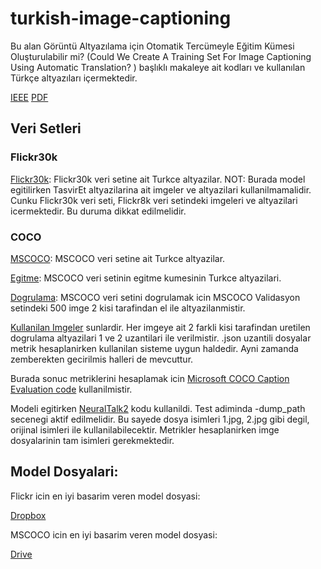 # turkish-image-captioning

Bu alan Görüntü Altyazılama  için Otomatik Tercümeyle Eğitim Kümesi Oluşturulabilir mi? (Could We Create A Training Set For Image Captioning Using Automatic Translation? ) başlıklı makaleye ait kodları ve kullanılan Türkçe altyazıları içermektedir. 

[IEEE](https://ieeexplore.ieee.org/abstract/document/7960638)
[PDF](http://users.metu.edu.tr/e213461/papers/siu2017.pdf)

## Veri Setleri

### Flickr30k

[Flickr30k](Flickr30k/train): Flickr30k veri setine ait Turkce altyazilar. 
NOT: Burada model egitilirken TasvirEt altyazilarina ait imgeler ve altyazilari kullanilmamalidir. Cunku Flickr30k veri seti, Flickr8k veri setindeki imgeleri ve altyazilari icermektedir. Bu duruma dikkat edilmelidir.  

### COCO

[MSCOCO](MSCOCO): MSCOCO veri setine ait Turkce altyazilar. 

[Egitme](MSCOCO/train): MSCOCO veri setinin egitme kumesinin Turkce altyazilari. 

[Dogrulama](MSCOCO/val): MSCOCO veri setini dogrulamak icin MSCOCO Validasyon setindeki 500 imge 2 kisi tarafindan el ile altyazilanmistir. 

[Kullanilan Imgeler](MSCOCO/val/val_file_names.txt) sunlardir. Her imgeye ait 2 farkli kisi tarafindan uretilen dogrulama altyazilari 1 ve 2 uzantilari ile verilmistir. .json uzantili dosyalar metrik hesaplanirken kullanilan sisteme uygun haldedir. Ayni zamanda zemberekten gecirilmis halleri de mevcuttur.

Burada sonuc metriklerini hesaplamak icin [Microsoft COCO Caption Evaluation code](https://github.com/tylin/coco-caption) kullanilmistir.

Modeli egitirken [NeuralTalk2](https://github.com/karpathy/neuraltalk2) kodu kullanildi. Test adiminda -dump_path secenegi aktif edilmelidir. Bu sayede dosya isimleri 1.jpg, 2.jpg gibi degil, orijinal isimleri ile kullanilabilecektir. Metrikler hesaplanirken imge dosyalarinin tam isimleri gerekmektedir.


## Model Dosyalari: 

Flickr icin en iyi basarim veren model dosyasi:

[Dropbox](https://www.dropbox.com/s/8xrwwjixhnm9s0l/model_flickr30k_tr.t7?dl=0)

MSCOCO icin en iyi basarim veren model dosyasi:

[Drive](https://drive.google.com/file/d/1K8ZpvS09PQCfrmOoLzjiJTRDMoEUT7jD/view?usp=sharing)
